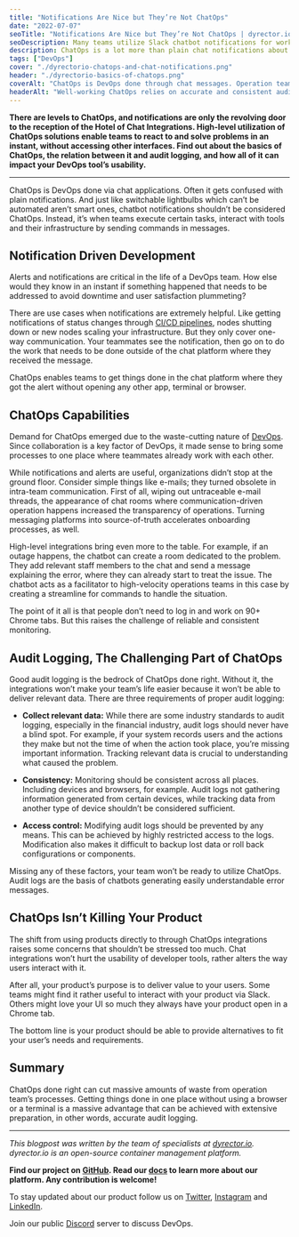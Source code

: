 ```yaml
---
title: "Notifications Are Nice but They’re Not ChatOps"
date: "2022-07-07"
seoTitle: "Notifications Are Nice but They’re Not ChatOps | dyrector.io"
seoDescription: Many teams utilize Slack chatbot notifications for work but ChatOps offers a lot more than that. Learn about the basics of ChatOps.
description: ChatOps is a lot more than plain chat notifications about your app being deployed. But how can your team get it right? Read our blog post to find out.
tags: ["DevOps"]
cover: "./dyrectorio-chatops-and-chat-notifications.png"
header: "./dyrectorio-basics-of-chatops.png"
coverAlt: "ChatOps is DevOps done through chat messages. Operation teams are enabled to execute actions without opening an application or a terminal."
headerAlt: "Well-working ChatOps relies on accurate and consistent audit logging. Without it, you can't implement ChatOps workflows into your operations."
---
```


**There are levels to ChatOps, and notifications are only the revolving door to the reception of the Hotel of Chat Integrations. High-level utilization of ChatOps solutions enable teams to react to and solve problems in an instant, without accessing other interfaces. Find out about the basics of ChatOps, the relation between it and audit logging, and how all of it can impact your DevOps tool’s usability.**

---

ChatOps is DevOps done via chat applications. Often it gets confused with plain notifications. And just like switchable lightbulbs which can’t be automated aren’t smart ones, chatbot notifications shouldn’t be considered ChatOps. Instead, it’s when teams execute certain tasks, interact with tools and their infrastructure by sending commands in messages.

## Notification Driven Development

Alerts and notifications are critical in the life of a DevOps team. How else would they know in an instant if something happened that needs to be addressed to avoid downtime and user satisfaction plummeting?

There are use cases when notifications are extremely helpful. Like getting notifications of status changes through [CI/CD pipelines](https://blog.dyrectorio.com/2022-01-02-cicd/), nodes shutting down or new nodes scaling your infrastructure. But they only cover one-way communication. Your teammates see the notification, then go on to do the work that needs to be done outside of the chat platform where they received the message.

ChatOps enables teams to get things done in the chat platform where they got the alert without opening any other app, terminal or browser.

## ChatOps Capabilities

Demand for ChatOps emerged due to the waste-cutting nature of [DevOps](https://blog.dyrectorio.com/2021-11-03-devops-differ/). Since collaboration is a key factor of DevOps, it made sense to bring some processes to one place where teammates already work with each other.

While notifications and alerts are useful, organizations didn’t stop at the ground floor. Consider simple things like e-mails; they turned obsolete in intra-team communication. First of all, wiping out untraceable e-mail threads, the appearance of chat rooms where communication-driven operation happens increased the transparency of operations. Turning messaging platforms into source-of-truth accelerates onboarding processes, as well.

High-level integrations bring even more to the table. For example, if an outage happens, the chatbot can create a room dedicated to the problem. They add relevant staff members to the chat and send a message explaining the error, where they can already start to treat the issue. The chatbot acts as a facilitator to high-velocity operations teams in this case by creating a streamline for commands to handle the situation.

The point of it all is that people don’t need to log in and work on 90+ Chrome tabs. But this raises the challenge of reliable and consistent monitoring.

## Audit Logging, The Challenging Part of ChatOps

Good audit logging is the bedrock of ChatOps done right. Without it, the integrations won’t make your team’s life easier because it won’t be able to deliver relevant data. There are three requirements of proper audit logging:

- **Collect relevant data:** While there are some industry standards to audit logging, especially in the financial industry, audit logs should never have a blind spot. For example, if your system records users and the actions they make but not the time of when the action took place, you’re missing important information. Tracking relevant data is crucial to understanding what caused the problem.

- **Consistency:** Monitoring should be consistent across all places. Including devices and browsers, for example. Audit logs not gathering information generated from certain devices, while tracking data from another type of device shouldn’t be considered sufficient.

- **Access control:** Modifying audit logs should be prevented by any means. This can be achieved by highly restricted access to the logs. Modification also makes it difficult to backup lost data or roll back configurations or components.

Missing any of these factors, your team won’t be ready to utilize ChatOps. Audit logs are the basis of chatbots generating easily understandable error messages.

## ChatOps Isn’t Killing Your Product

The shift from using products directly to through ChatOps integrations raises some concerns that shouldn’t be stressed too much. Chat integrations won’t hurt the usability of developer tools, rather alters the way users interact with it.

After all, your product’s purpose is to deliver value to your users. Some teams might find it rather useful to interact with your product via Slack. Others might love your UI so much they always have your product open in a Chrome tab.

The bottom line is your product should be able to provide alternatives to fit your user’s needs and requirements.

## Summary

ChatOps done right can cut massive amounts of waste from operation team’s processes. Getting things done in one place without using a browser or a terminal is a massive advantage that can be achieved with extensive preparation, in other words, accurate audit logging.

---

_This blogpost was written by the team of specialists at [dyrector.io](https://dyrector.io). dyrector.io is an open-source container management platform._

**Find our project on [GitHub](https://github.com/dyrector-io/dyrectorio/). Read our [docs](https://docs.dyrector.io/) to learn more about our platform. Any contribution is welcome!**

To stay updated about our product follow us on [Twitter](https://twitter.com/dyrectorio), [Instagram](https://www.instagram.com/dyrectorio/) and [LinkedIn](https://www.linkedin.com/company/dyrectorio/).

Join our public [Discord](https://discord.gg/hMyT9cbYFD) server to discuss DevOps.
